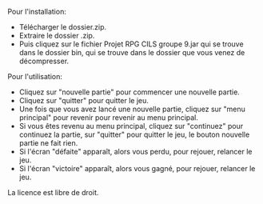 Pour l'installation:
- Télécharger le dossier.zip.
- Extraire le dossier .zip.
- Puis cliquez sur le fichier Projet RPG CILS groupe 9.jar qui se trouve dans le dossier bin, qui se trouve dans le dossier que vous venez de décompresser.

Pour l'utilisation:
- Cliquez sur "nouvelle partie" pour commencer une nouvelle partie.
- Cliquez sur "quitter" pour quitter le jeu.
- Une fois que vous avez lancé une nouvelle partie, cliquez sur "menu principal" pour revenir pour revenir au menu principal.
- Si vous êtes revenu au menu principal, cliquez sur "continuez" pour continuez la partie, sur "quitter" pour quitter le jeu, le bouton nouvelle partie ne fait rien.
- Si l'écran "défaite" apparaît, alors vous perdu, pour rejouer, relancer le jeu.
- Si l'écran "victoire" apparaît, alors vous gagné, pour rejouer, relancer le jeu.

La licence est libre de droit.
